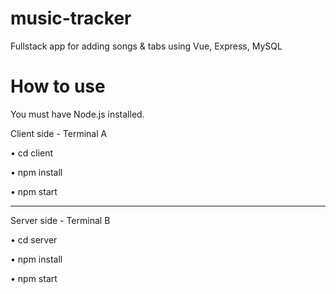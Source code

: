 # music-tracker
Fullstack app for adding songs & tabs using Vue, Express, MySQL

# How to use
You must have Node.js installed.

Client side - Terminal A


• cd client

• npm install

• npm start

---
Server side - Terminal B


• cd server

• npm install

• npm start

